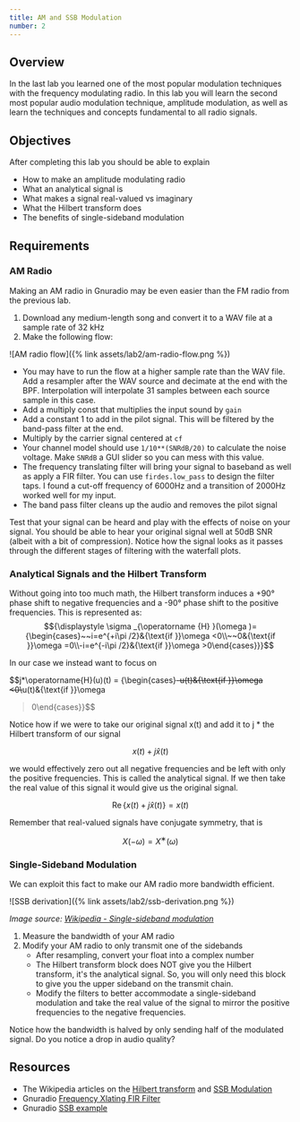 ```yaml
---
title: AM and SSB Modulation
number: 2
---
```


<script type="text/javascript" src="http://cdn.mathjax.org/mathjax/latest/MathJax.js?config=TeX-AMS-MML_HTMLorMML"></script>

## Overview
In the last lab you learned one of the most popular modulation techniques with the frequency modulating radio. In this lab you will learn the second most popular audio modulation technique, amplitude modulation, as well as learn the techniques and concepts fundamental to all radio signals.

## Objectives
After completing this lab you should be able to explain
* How to make an amplitude modulating radio
* What an analytical signal is
* What makes a signal real-valued vs imaginary
* What the Hilbert transform does
* The benefits of single-sideband modulation

## Requirements
### AM Radio
Making an AM radio in Gnuradio may be even easier than the FM radio from the previous lab.
1. Download any medium-length song and convert it to a WAV file at a sample rate of 32 kHz
1. Make the following flow:

![AM radio flow]({% link assets/lab2/am-radio-flow.png %})

* You may have to run the flow at a higher sample rate than the WAV file. Add a resampler after
    the WAV source and decimate at the end with the BPF. Interpolation will interpolate 31 samples
    between each source sample in this case.
* Add a multiply const that multiplies the input sound by `gain`
* Add a constant 1 to add in the pilot signal. This will be filtered by the band-pass filter at the end.
* Multiply by the carrier signal centered at `cf`
* Your channel model should use `1/10**(SNRdB/20)` to calculate the noise voltage. Make `SNRdB` a
  GUI slider so you can mess with this value.
* The frequency translating filter will bring your signal to baseband as well as apply a FIR filter.
  You can use `firdes.low_pass` to design the filter taps. I found a cut-off frequency of 6000Hz and a
  transition of 2000Hz worked well for my input.
* The band pass filter cleans up the audio and removes the pilot signal

Test that your signal can be heard and play with the effects of noise on your signal. You should be
able to hear your original signal well at 50dB SNR (albeit with a bit of compression). Notice how the
signal looks as it passes through the different stages of filtering with the waterfall plots.

### Analytical Signals and the Hilbert Transform
Without going into too much math, the Hilbert transform induces a +90° phase shift to negative
frequencies and a -90° phase shift to the positive frequencies. This is
represented as:
$${\displaystyle \sigma _{\operatorname {H} }(\omega )={\begin{cases}~~i=e^{+i\pi /2}&{\text{if }}\omega <0\\~~0&{\text{if }}\omega =0\\-i=e^{-i\pi /2}&{\text{if }}\omega >0\end{cases}}}$$

In our case we instead want to focus
on

$$j*\operatorname{H}(u)(t) = {\begin{cases}~~-u(t)&{\text{if }}\omega <0\\~~u(t)&{\text{if }}\omega
>0\end{cases}}$$

Notice how if we were to take our original signal x(t) and add it to j * the Hilbert transform of our
signal

$$x(t) + j\hat{x}(t)$$

we would effectively zero out all negative frequencies and be left with only the positive
frequencies. This is called the analytical signal. If we then take the real value of this signal it
would give us the original signal.

$$\operatorname{Re}\{x(t) + j\hat{x}(t)\} = x(t)$$

Remember that real-valued signals have conjugate symmetry, that is

$$X(−\omega)=X^∗(\omega)$$

### Single-Sideband Modulation
We can exploit this fact to make our AM radio more bandwidth efficient.

![SSB derivation]({% link assets/lab2/ssb-derivation.png %})

*Image source: [Wikipedia - Single-sideband modulation](https://en.wikipedia.org/wiki/Single-sideband_modulation)*

1. Measure the bandwidth of your AM radio
2. Modify your AM radio to only transmit one of the sidebands
    * After resampling, convert your float into a complex number
    * The Hilbert transform block does NOT give you the Hilbert transform, it's the analytical
      signal. So, you will only need this block to give you the upper sideband on the transmit chain.
    * Modify the filters to better accommodate a single-sideband modulation and take the real value of the signal to
      mirror the positive frequencies to the negative frequencies.

Notice how the bandwidth is halved by only sending half of the modulated signal. Do you notice a
drop in audio quality?

## Resources
* The Wikipedia articles on the [Hilbert transform](https://en.wikipedia.org/wiki/Hilbert_transform)
  and [SSB Modulation](https://en.wikipedia.org/wiki/Single-sideband_modulation)
* Gnuradio [Frequency Xlating FIR
  Filter](https://wiki.gnuradio.org/index.php/Frequency_Xlating_FIR_Filter)
* Gnuradio [SSB example](https://wiki.gnuradio.org/index.php/Simulation_example:_Single_Sideband_transceiver)
